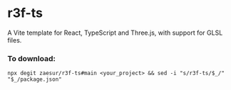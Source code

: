 # r3f-ts
A Vite template for React, TypeScript and Three.js, with support for GLSL files.

### To download:
`npx degit zaesur/r3f-ts#main <your_project> && sed -i "s/r3f-ts/$_/" "$_/package.json"`
